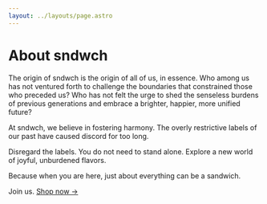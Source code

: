 ```yaml
---
layout: ../layouts/page.astro
---
```

# About sndwch

The origin of sndwch is the origin of all of us, in essence. Who among
us has not ventured forth to challenge the boundaries that constrained
those who preceded us? Who has not felt the urge to shed the senseless
burdens of previous generations and embrace a brighter, happier, more
unified future?

At sndwch, we believe in fostering harmony. The overly restrictive
labels of our past have caused discord for too long.

Disregard the labels. You do not need to stand alone. Explore a new
world of joyful, unburdened flavors.

Because when you are here, just about everything can be a sandwich.

Join us. [Shop now &rarr;](/shop)
